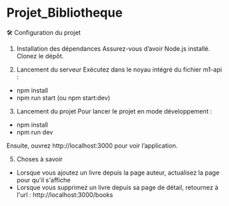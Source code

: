 # Projet_Bibliotheque

🛠️ Configuration du projet
1. Installation des dépendances
Assurez-vous d’avoir Node.js installé. Clonez le dépôt.

2. Lancement du serveur
Exécutez dans le noyau intégré du fichier m1-api :
- npm install
- npm run start (ou npm start:dev)

3. Lancement du projet
Pour lancer le projet en mode développement :
- npm install
- npm run dev

Ensuite, ouvrez http://localhost:3000 pour voir l’application.

5. Choses à savoir 
- Lorsque vous ajoutez un livre depuis la page auteur, actualisez la page pour qu'il s'affiche
- Lorsque vous supprimez un livre depuis sa page de détail, retournez à l'url : http://localhost:3000/books
